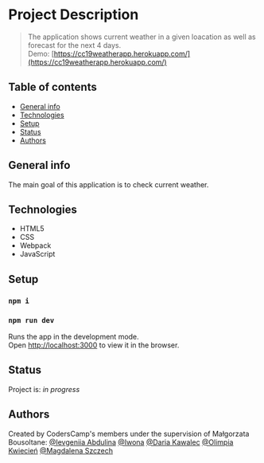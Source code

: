 # Project Description
> The application shows current weather in a given loacation as well as forecast for the next 4 days. <br />
Demo: [https://cc19weatherapp.herokuapp.com/](https://cc19weatherapp.herokuapp.com/)


## Table of contents
* [General info](#general-info)
* [Technologies](#technologies)
* [Setup](#setup)
* [Status](#status)
* [Authors](#authors)

## General info
The main goal of this application is to check current weather.

## Technologies

* HTML5
* CSS
* Webpack
* JavaScript

## Setup
### `npm i`
### `npm run dev`
Runs the app in the development mode.<br />
Open [http://localhost:3000](http://localhost:3000) to view it in the browser.

## Status
Project is: _in progress_

## Authors
Created by CodersCamp's members under the supervision of Małgorzata Bousoltane:
[@Ievgeniia Abdulina](https://github.com/IevgeniiaAbdulina)
[@Iwona](https://github.com/Crazysh8)
[@Daria Kawalec](https://github.com/dariaka)
[@Olimpia Kwiecień](https://github.com/kvviecien)
[@Magdalena Szczech](https://github.com/magdalenaszczech)
